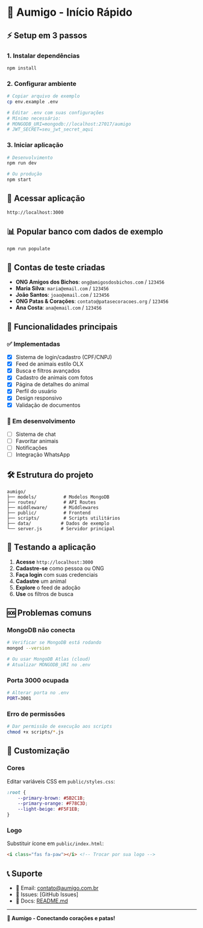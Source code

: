 # 🚀 Aumigo - Início Rápido

## ⚡ Setup em 3 passos

### 1. Instalar dependências
```bash
npm install
```

### 2. Configurar ambiente
```bash
# Copiar arquivo de exemplo
cp env.example .env

# Editar .env com suas configurações
# Mínimo necessário:
# MONGODB_URI=mongodb://localhost:27017/aumigo
# JWT_SECRET=seu_jwt_secret_aqui
```

### 3. Iniciar aplicação
```bash
# Desenvolvimento
npm run dev

# Ou produção
npm start
```

## 🐾 Acessar aplicação
```
http://localhost:3000
```

## 📊 Popular banco com dados de exemplo
```bash
npm run populate
```

## 🔑 Contas de teste criadas
- **ONG Amigos dos Bichos**: `ong@amigosdosbichos.com` / `123456`
- **Maria Silva**: `maria@email.com` / `123456`
- **João Santos**: `joao@email.com` / `123456`
- **ONG Patas & Corações**: `contato@patasecoracoes.org` / `123456`
- **Ana Costa**: `ana@email.com` / `123456`

## 🎯 Funcionalidades principais

### ✅ Implementadas
- [x] Sistema de login/cadastro (CPF/CNPJ)
- [x] Feed de animais estilo OLX
- [x] Busca e filtros avançados
- [x] Cadastro de animais com fotos
- [x] Página de detalhes do animal
- [x] Perfil do usuário
- [x] Design responsivo
- [x] Validação de documentos

### 🔄 Em desenvolvimento
- [ ] Sistema de chat
- [ ] Favoritar animais
- [ ] Notificações
- [ ] Integração WhatsApp

## 🛠️ Estrutura do projeto
```
aumigo/
├── models/          # Modelos MongoDB
├── routes/          # API Routes
├── middleware/      # Middlewares
├── public/          # Frontend
├── scripts/         # Scripts utilitários
├── data/           # Dados de exemplo
└── server.js       # Servidor principal
```

## 📱 Testando a aplicação

1. **Acesse** `http://localhost:3000`
2. **Cadastre-se** como pessoa ou ONG
3. **Faça login** com suas credenciais
4. **Cadastre** um animal
5. **Explore** o feed de adoção
6. **Use** os filtros de busca

## 🆘 Problemas comuns

### MongoDB não conecta
```bash
# Verificar se MongoDB está rodando
mongod --version

# Ou usar MongoDB Atlas (cloud)
# Atualizar MONGODB_URI no .env
```

### Porta 3000 ocupada
```bash
# Alterar porta no .env
PORT=3001
```

### Erro de permissões
```bash
# Dar permissão de execução aos scripts
chmod +x scripts/*.js
```

## 🎨 Customização

### Cores
Editar variáveis CSS em `public/styles.css`:
```css
:root {
    --primary-brown: #5B2C1B;
    --primary-orange: #F78C3D;
    --light-beige: #F5F1EB;
}
```

### Logo
Substituir ícone em `public/index.html`:
```html
<i class="fas fa-paw"></i> <!-- Trocar por sua logo -->
```

## 📞 Suporte
- 📧 Email: contato@aumigo.com.br
- 🐛 Issues: [GitHub Issues]
- 📖 Docs: [README.md](./README.md)

---

**🐾 Aumigo - Conectando corações e patas!**
